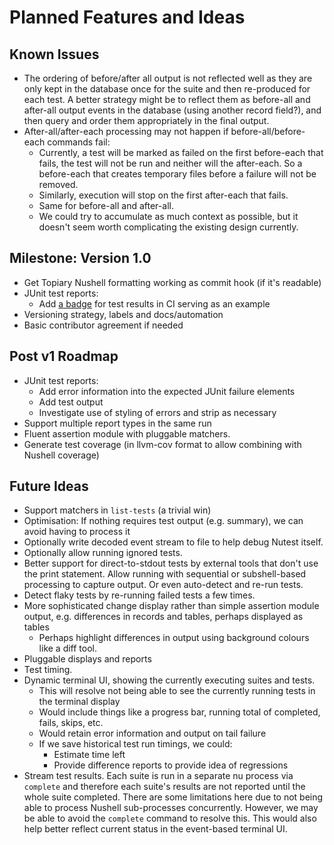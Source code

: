 # Planned Features and Ideas

## Known Issues

- The ordering of before/after all output is not reflected well as they are only kept in the database once for the suite and then re-produced for each test. A better strategy might be to reflect them as before-all and after-all output events in the database (using another record field?), and then query and order them appropriately in the final output.
- After-all/after-each processing may not happen if before-all/before-each commands fail:
  - Currently, a test will be marked as failed on the first before-each that fails, the test will not be run and neither will the after-each. So a before-each that creates temporary files before a failure will not be removed.
  - Similarly, execution will stop on the first after-each that fails.
  - Same for before-all and after-all.
  - We could try to accumulate as much context as possible, but it doesn't seem worth complicating the existing design currently.

## Milestone: Version 1.0

- Get Topiary Nushell formatting working as commit hook (if it's readable)
- JUnit test reports:
  - Add [a badge](https://github.com/EnricoMi/publish-unit-test-result-action/?tab=readme-ov-file#create-a-badge-from-test-results) for test results in CI serving as an example
- Versioning strategy, labels and docs/automation
- Basic contributor agreement if needed

## Post v1 Roadmap

- JUnit test reports:
  - Add error information into the expected JUnit failure elements
  - Add test output
  - Investigate use of styling of errors and strip as necessary
- Support multiple report types in the same run
- Fluent assertion module with pluggable matchers.
- Generate test coverage (in llvm-cov format to allow combining with Nushell coverage)

## Future Ideas

- Support matchers in `list-tests` (a trivial win)
- Optimisation: If nothing requires test output (e.g. summary), we can avoid having to process it
- Optionally write decoded event stream to file to help debug Nutest itself.
- Optionally allow running ignored tests.
- Better support for direct-to-stdout tests by external tools that don't use the print statement. Allow running with sequential or subshell-based processing to capture output. Or even auto-detect and re-run tests.
- Detect flaky tests by re-running failed tests a few times.
- More sophisticated change display rather than simple assertion module output, e.g. differences in records and tables, perhaps displayed as tables
    - Perhaps highlight differences in output using background colours like a diff tool.
- Pluggable displays and reports
- Test timing.
- Dynamic terminal UI, showing the currently executing suites and tests.
    - This will resolve not being able to see the currently running tests in the terminal display
    - Would include things like a progress bar, running total of completed, fails, skips, etc.
    - Would retain error information and output on tail failure
    - If we save historical test run timings, we could:
      - Estimate time left
      - Provide difference reports to provide idea of regressions
- Stream test results. Each suite is run in a separate nu process via `complete` and therefore each suite's results are not reported until the whole suite completed. There are some limitations here due to not being able to process Nushell sub-processes concurrently. However, we may be able to avoid the `complete` command to resolve this. This would also help better reflect current status in the event-based terminal UI.
